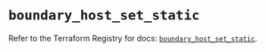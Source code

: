 # `boundary_host_set_static`

Refer to the Terraform Registry for docs: [`boundary_host_set_static`](https://registry.terraform.io/providers/hashicorp/boundary/1.4.0/docs/resources/host_set_static).
